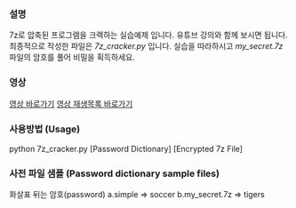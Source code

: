 ### 설명
7z로 압축된 프로그램을 크랙하는 실습예제 입니다.
유튜브 강의와 함께 보시면 됩니다.
최종적으로 작성한 파일은 *7z_cracker.py* 입니다.
실습을 따라하시고 *my_secret.7z* 파일의 암호를 풀어 비밀을 획득하세요.

### 영상
[영상 바로가기](https://youtu.be/p3dDJtCgYqk)
[영상 재생목록 바로가기](https://www.youtube.com/playlist?list=PLa6DXUYWgfJZQwbQu0GJEtB8CFtjknwuv)

### 사용방법 (Usage)
python 7z_cracker.py [Password Dictionary] [Encrypted 7z File]

### 사전 파일 샘플 (Password dictionary sample files)
화살표 뒤는 암호(password)
a.simple => soccer
b.my_secret.7z => tigers
